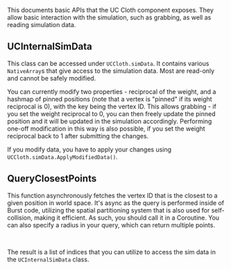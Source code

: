 This documents basic APIs that the UC Cloth component exposes. They allow basic interaction with the simulation, such as grabbing, as well as reading simulation data. 

## UCInternalSimData
This class can be accessed under `UCCloth.simData`. It contains various `NativeArray`s that give access to the simulation data. Most are read-only and cannot be safely modified.

You can currently modify two properties - reciprocal of the weight, and a hashmap of pinned positions (note that a vertex is "pinned" if its weight reciprocal is 0), with the key being the vertex ID. This allows grabbing - if you set the weight reciprocal to 0, you can then freely update the pinned position and it will be updated in the simulation accordingly. Performing one-off modification in this way is also possible, if you set the weight reciprocal back to 1 after submitting the changes.

If you modify data, you have to apply your changes using `UCCloth.simData.ApplyModifiedData()`.

## QueryClosestPoints
This function asynchronously fetches the vertex ID that is the closest to a given position in world space. It's async as the query is performed inside of Burst code, utilizing the spatial partitioning system that is also used for self-collision, making it efficient. As such, you should call it in a Coroutine. You can also specify a radius in your query, which can return multiple points.

<br>

The result is a list of indices that you can utilize to access the sim data in the `UCInternalSimData` class.

